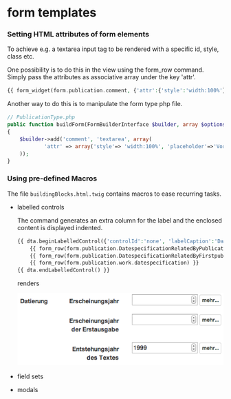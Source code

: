 
# form templates

### Setting HTML attributes of form elements

To achieve e.g. a textarea input tag to be rendered with a specific id, style, class etc.

One possibility is to do this in the view using the form_row command.
Simply pass the attributes as associative array under the key 'attr'. 

```php
{{ form_widget(form.publication.comment, {'attr':{'style':'width:100%'} }) }}
```

Another way to do this is to manipulate the form type php file.
    
```php
// PublicationType.php
public function buildForm(FormBuilderInterface $builder, array $options)
{
    $builder->add('comment', 'textarea', array(
            'attr' => array('style'=> 'width:100%', 'placeholder'=>'Vorlage beschädigt...'),
    ));
}
```
### Using pre-defined Macros

The file ```buildingBlocks.html.twig``` contains macros to ease recurring tasks. 

- labelled controls

    The command generates an extra column for the label and the enclosed content is displayed indented.
    
    ```php
    {{ dta.beginLabelledControl({'controlId':'none', 'labelCaption':'Datierung'}) }}
        {{ form_row(form.publication.DatespecificationRelatedByPublicationdateId) }}
        {{ form_row(form.publication.DatespecificationRelatedByFirstpublicationdateId) }}
        {{ form_row(form.publication.work.datespecification) }}
    {{ dta.endLabelledControl() }}
    ```

    renders

    ![labelled control example][labelledControl]

- field sets 

- modals 

[labelledControl]: img/labelledControl.png "The left column is created by the labelled control macro."
